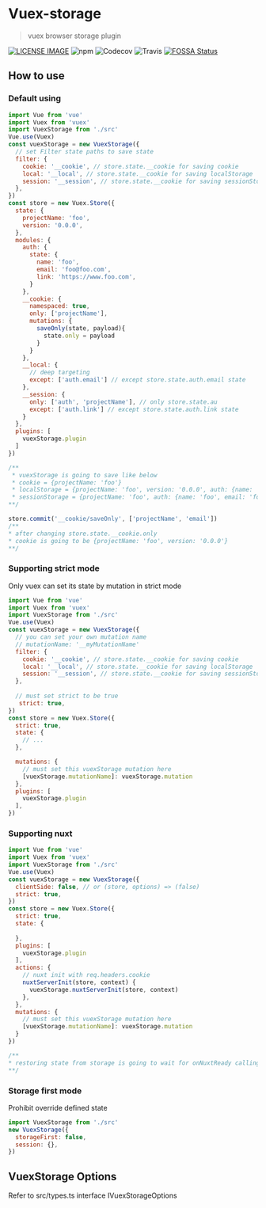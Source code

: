 # Vuex-storage
> vuex browser storage plugin

[![LICENSE IMAGE]](https://www.npmjs.org/package/vuex-storage)
![npm](https://img.shields.io/npm/v/vuex-storage.svg)
![Codecov](https://img.shields.io/codecov/c/github/bichikim/vuex-storage.svg)
![Travis](https://img.shields.io/travis/bichikim/vuex-storage.svg)
[![FOSSA Status](https://app.fossa.io/api/projects/git%2Bgithub.com%2Fbichikim%2Fvuex-storage.svg?type=shield)](https://app.fossa.io/projects/git%2Bgithub.com%2Fbichikim%2Fvuex-storage?ref=badge_shield)

[LICENSE IMAGE]:https://img.shields.io/npm/l/vuex-storage.svg
[NPM LINK]:https://www.npmjs.org/package/vuex-storage
## How to use
### Default using
```javascript
import Vue from 'vue'
import Vuex from 'vuex'
import VuexStorage from './src'
Vue.use(Vuex)
const vuexStorage = new VuexStorage({
  // set Filter state paths to save state
  filter: {
    cookie: '__cookie', // store.state.__cookie for saving cookie
    local: '__local', // store.state.__cookie for saving localStorage
    session: '__session', // store.state.__cookie for saving sessionStorage
  },
})
const store = new Vuex.Store({
  state: {
    projectName: 'foo',
    version: '0.0.0',
  },
  modules: {
    auth: {
      state: {
        name: 'foo',
        email: 'foo@foo.com',
        link: 'https://www.foo.com',
      }
    },
    __cookie: {
      namespaced: true,
      only: ['projectName'],
      mutations: {
        saveOnly(state, payload){
          state.only = payload
        }
      }
    },
    __local: {
      // deep targeting
      except: ['auth.email'] // except store.state.auth.email state 
    },
    __session: {
      only: ['auth', 'projectName'], // only store.state.au
      except: ['auth.link'] // except store.state.auth.link state
    }
  },
  plugins: [
    vuexStorage.plugin
  ]
})

/**
 * vuexStorage is going to save like below
 * cookie = {projectName: 'foo'}
 * localStorage = {projectName: 'foo', version: '0.0.0', auth: {name: 'foo', link: 'https://www.foo.com'}}
 * sessionStorage = {projectName: 'foo', auth: {name: 'foo', email: 'foo@foo.com'}}
**/

store.commit('__cookie/saveOnly', ['projectName', 'email'])
/**
* after changing store.state.__cookie.only
* cookie is going to be {projectName: 'foo', version: '0.0.0'}
**/
```
### Supporting strict mode
Only vuex can set its state by mutation in strict mode
```javascript
import Vue from 'vue'
import Vuex from 'vuex'
import VuexStorage from './src'
Vue.use(Vuex)
const vuexStorage = new VuexStorage({
  // you can set your own mutation name
  // mutationName: '__myMutationName'
  filter: {
    cookie: '__cookie', // store.state.__cookie for saving cookie
    local: '__local', // store.state.__cookie for saving localStorage
    session: '__session', // store.state.__cookie for saving sessionStorage
  },
  
  // must set strict to be true
   strict: true,
})
const store = new Vuex.Store({
  strict: true,
  state: {
    // ...
  },

  mutations: {
    // must set this vuexStorage mutation here
    [vuexStorage.mutationName]: vuexStorage.mutation
  },
  plugins: [
    vuexStorage.plugin
  ],
})

```

### Supporting nuxt
```javascript
import Vue from 'vue'
import Vuex from 'vuex'
import VuexStorage from './src'
Vue.use(Vuex)
const vuexStorage = new VuexStorage({
  clientSide: false, // or (store, options) => (false)
  strict: true,
})
const store = new Vuex.Store({
  strict: true,
  state: {
    
  },
  plugins: [
    vuexStorage.plugin
  ],
  actions: {
    // nuxt init with req.headers.cookie
    nuxtServerInit(store, context) {
      vuexStorage.nuxtServerInit(store, context)
    },
  },
  mutations: {
    // must set this vuexStorage mutation here
    [vuexStorage.mutationName]: vuexStorage.mutation
  }
})

/**
* restoring state from storage is going to wait for onNuxtReady calling
**/


```

### Storage first mode
Prohibit override defined state

```javascript
import VuexStorage from './src'
new VuexStorage({
  storageFirst: false,
  session: {},
})
```

## VuexStorage Options
Refer to src/types.ts interface IVuexStorageOptions



